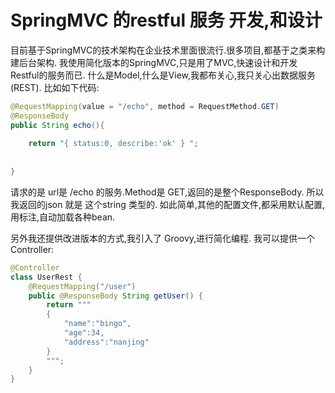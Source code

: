 SpringMVC 的restful 服务 开发,和设计
===

目前基于SpringMVC的技术架构在企业技术里面很流行.很多项目,都基于之类来构建后台架构.
我使用简化版本的SpringMVC,只是用了MVC,快速设计和开发Restful的服务而已.
什么是Model,什么是View,我都布关心,我只关心出数据服务(REST).
比如如下代码:
```java
@RequestMapping(value = "/echo", method = RequestMethod.GET)
@ResponseBody
public String echo(){
	
	return "{ status:0, describe:'ok' } ";
	
	
}
```
	
请求的是 url是  /echo 的服务.Method是 GET,返回的是整个ResponseBody.
所以我返回的json 就是 这个string 类型的.
如此简单,其他的配置文件,都采用默认配置,用标注,自动加载各种bean.

另外我还提供改进版本的方式,我引入了 Groovy,进行简化编程.
我可以提供一个Controller:


```java
@Controller
class UserRest {
	@RequestMapping("/user")
	public @ResponseBody String getUser() {
		return """
		{
			"name":"bingo",
			"age":34,
			"address":"nanjing"
		}
		""";
	}
}
```
